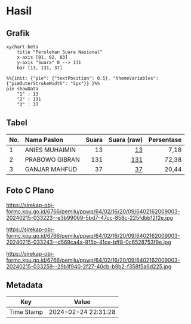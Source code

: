 # Hasil

## Grafik

```mermaid
xychart-beta
    title "Perolehan Suara Nasional"
    x-axis [01, 02, 03]
    y-axis "Suara" 0 --> 131
    bar [13, 131, 37]
```

```mermaid
%%{init: {"pie": {"textPosition": 0.5}, "themeVariables": {"pieOuterStrokeWidth": "5px"}} }%%
pie showData
    "1" : 13
    "2" : 131
    "3" : 37
```

## Tabel

| No. | Nama Paslon    | Suara | Suara (raw) | Persentase |
|:--- |:-------------- | -----:| -----------:| ----------:|
| 1   | ANIES MUHAIMIN | 13    | [13][p-1]   | 7,18       |
| 2   | PRABOWO GIBRAN | 131   | [131][p-2]  | 72,38      |
| 3   | GANJAR MAHFUD  | 37    | [37][p-3]   | 20,44      |


[p-1]: https://github.com/gigit-pemilu/pemilu-2024/blob/main/pilpres/hitung-suara/sub/64-kalimantan-timur/sub/02-kutai-kartanegara/sub/16-tenggarong-seberang/sub/2009-mulawarman/sub/003-tps/sub/paslon-1.txt
[p-2]: https://github.com/gigit-pemilu/pemilu-2024/blob/main/pilpres/hitung-suara/sub/64-kalimantan-timur/sub/02-kutai-kartanegara/sub/16-tenggarong-seberang/sub/2009-mulawarman/sub/003-tps/sub/paslon-2.txt
[p-3]: https://github.com/gigit-pemilu/pemilu-2024/blob/main/pilpres/hitung-suara/sub/64-kalimantan-timur/sub/02-kutai-kartanegara/sub/16-tenggarong-seberang/sub/2009-mulawarman/sub/003-tps/sub/paslon-3.txt

## Foto C Plano

https://sirekap-obj-formc.kpu.go.id/6766/pemilu/ppwp/64/02/16/20/09/6402162009003-20240215-033223--e3b99069-5bd7-47cc-858c-225fdbb12f2e.jpg

https://sirekap-obj-formc.kpu.go.id/6766/pemilu/ppwp/64/02/16/20/09/6402162009003-20240215-033243--d569ca4a-915b-41ce-bff8-0c6528753f9e.jpg

https://sirekap-obj-formc.kpu.go.id/6766/pemilu/ppwp/64/02/16/20/09/6402162009003-20240215-033259--29b1f940-2f27-40cb-b9b2-f358f5a6d225.jpg


## Metadata

| Key        | Value               |
| ---------- | ------------------- |
| Time Stamp | 2024-02-24 22:31:28 |



